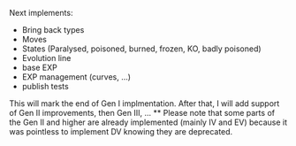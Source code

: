 Next implements:

* Bring back types
* Moves
* States (Paralysed, poisoned, burned, frozen, KO, badly poisoned)
* Evolution line
* base EXP
* EXP management (curves, ...)
* publish tests

This will mark the end of Gen I implmentation. After that, I will add support of Gen II improvements, then Gen III, ...
** Please note that some parts of the Gen II and higher are already implemented (mainly IV and EV) because it was pointless to implement DV knowing they are deprecated.

